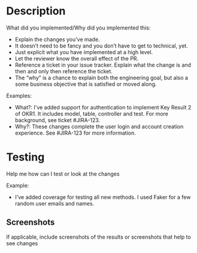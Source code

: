 # Description
What did you implemented/Why did you implemented this:
 - Explain the changes you’ve made. 
 - It doesn’t need to be fancy and you don’t have to get to technical, yet. 
 - Just explicit what you have implemented at a high level. 
 - Let the reviewer know the overall effect of the PR.
 - Reference a ticket in your issue tracker. Explain what the change is and then and only then reference the ticket.
 - The “why” is a chance to explain both the engineering goal, but also a some business objective that is satisfied or moved along.
 
 Examples:
 - What?: I've added support for authentication to implement Key Result 2 of OKR1. It includes 
model, table, controller and test. For more background, see ticket #JIRA-123.
 - Why?: These changes complete the user login and account creation experience. See #JIRA-123 for more information.
 
 # Testing
 Help me how can I test or look at the changes
 
 Example:
  - I've added coverage for testing all new methods. I used Faker for a few random user emails and names.
  
## Screenshots 
If applicable, include screenshots of the results or screenshots that help to see changes
